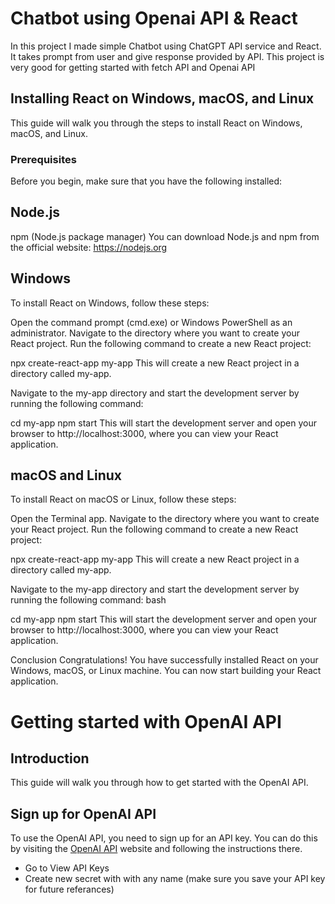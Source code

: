 # Chatbot using Openai API & React

In this project I made simple Chatbot using ChatGPT API service and React. It takes prompt from user and give response provided by API. This project is very good for getting started with fetch API and Openai API

## Installing React on Windows, macOS, and Linux
This guide will walk you through the steps to install React on Windows, macOS, and Linux.

### Prerequisites
Before you begin, make sure that you have the following installed:

## Node.js
npm (Node.js package manager)
You can download Node.js and npm from the official website: https://nodejs.org

## Windows
To install React on Windows, follow these steps:

Open the command prompt (cmd.exe) or Windows PowerShell as an administrator.
Navigate to the directory where you want to create your React project.
Run the following command to create a new React project:

npx create-react-app my-app
This will create a new React project in a directory called my-app.

Navigate to the my-app directory and start the development server by running the following command:

cd my-app
npm start
This will start the development server and open your browser to http://localhost:3000, where you can view your React application.

## macOS and Linux
To install React on macOS or Linux, follow these steps:

Open the Terminal app.
Navigate to the directory where you want to create your React project.
Run the following command to create a new React project:

npx create-react-app my-app
This will create a new React project in a directory called my-app.

Navigate to the my-app directory and start the development server by running the following command:
bash

cd my-app
npm start
This will start the development server and open your browser to http://localhost:3000, where you can view your React application.

Conclusion
Congratulations! You have successfully installed React on your Windows, macOS, or Linux machine. You can now start building your React application.

# Getting started with OpenAI API

## Introduction

This guide will walk you through how to get started with the OpenAI API.

## Sign up for OpenAI API

To use the OpenAI API, you need to sign up for an API key. You can do this by visiting the <a href="https://platform.openai.com/account/api-keys" target="_blank">OpenAI API</a> website and following the instructions there.
- Go to View API Keys
- Create new secret with with any name (make sure you save your API key for future referances)
